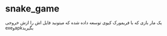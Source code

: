 # snake_game
یک  مار بازی که  با فریمورک کیوی توسعه داده شده که میتونید فایل اش را ازش خروجی exeوapkبگیرید
